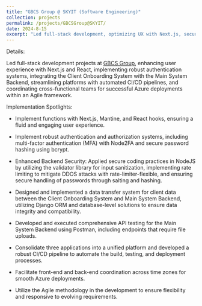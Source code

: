 ```yaml
---
title: "GBCS Group @ SKYIT (Software Engineering)"
collection: projects
permalink: /projects/GBCSGroup@SKYIT/
date: 2024-8-15
excerpt: "Led full-stack development, optimizing UX with Next.js, securing authentication, integrating the Client Onboarding System with the Main System Backend, streamlining platforms through CI/CD, and coordinating cross-functional teams for seamless Azure deployments in an Agile environment."
---
```


Details:  

Led full-stack development projects at [GBCS Group](https://www.gbcsgroup.com/), enhancing user experience with Next.js and React, implementing robust authentication systems, integrating the Client Onboarding System with the Main System Backend, streamlining platforms with automated CI/CD pipelines, and coordinating cross-functional teams for successful Azure deployments within an Agile framework.

Implementation Spotlights:

* Implement functions with Next.js, Mantine, and React hooks, ensuring a fluid and engaging user experience.

* Implement robust authentication and authorization systems, including multi-factor authentication (MFA) with Node2FA and secure password hashing using bcrypt.

* Enhanced Backend Security: Applied secure coding practices in NodeJS by utilizing the validator library for input sanitization, implementing rate limiting to mitigate DDOS attacks with rate-limiter-flexible, and ensuring secure handling of passwords through salting and hashing.

* Designed and implemented a data transfer system for client data between the Client Onboarding System and Main System Backend, utilizing Django ORM and database-level solutions to ensure data integrity and compatibility.

* Developed and executed comprehensive API testing for the Main System Backend using Postman, including endpoints that require file uploads.

* Consolidate three applications into a unified platform and developed a robust CI/CD pipeline to automate the build, testing, and deployment processes.

* Facilitate front-end and back-end coordination across time zones for smooth Azure deployments.

* Utilize the Agile methodology in the development to ensure flexibility and responsive to evolving requirements.
